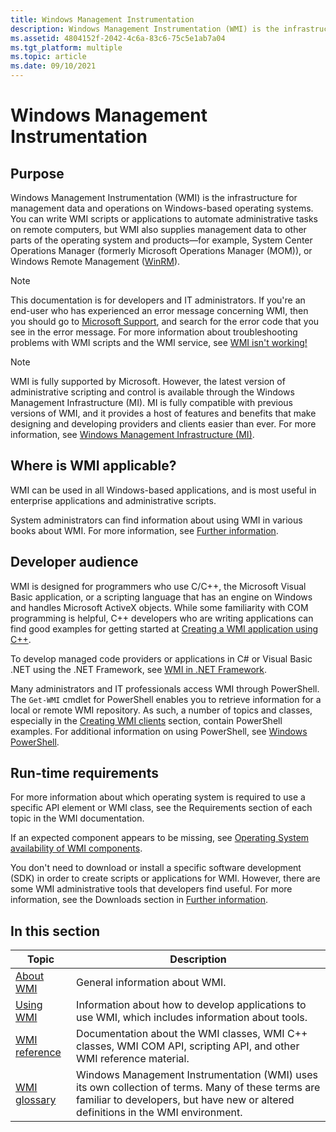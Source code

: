 ```yaml
---
title: Windows Management Instrumentation
description: Windows Management Instrumentation (WMI) is the infrastructure for management data and operations on Windows-based operating systems.
ms.assetid: 4804152f-2042-4c6a-83c6-75c5e1ab7a04
ms.tgt_platform: multiple
ms.topic: article
ms.date: 09/10/2021
---
```


# Windows Management Instrumentation

## Purpose

Windows Management Instrumentation (WMI) is the infrastructure for management data and operations on Windows-based operating systems. You can write WMI scripts or applications to automate administrative tasks on remote computers, but WMI also supplies management data to other parts of the operating system and products&mdash;for example, System Center Operations Manager (formerly Microsoft Operations Manager (MOM)), or Windows Remote Management ([WinRM](/windows/win32/WinRM/portal)).

> [!NOTE]  
> This documentation is for developers and IT administrators. If you're an end-user who has experienced an error message concerning WMI, then you should go to [Microsoft Support](https://support.microsoft.com/), and search for the error code that you see in the error message. For more information about troubleshooting problems with WMI scripts and the WMI service, see [WMI isn't working!](/previous-versions/tn-archive/ff406382(v=msdn.10))

> [!NOTE]  
> WMI is fully supported by Microsoft. However, the latest version of administrative scripting and control is available through the Windows Management Infrastructure (MI). MI is fully compatible with previous versions of WMI, and it provides a host of features and benefits that make designing and developing providers and clients easier than ever. For more information, see [Windows Management Infrastructure (MI)](/previous-versions/windows/desktop/wmi_v2/windows-management-infrastructure).

## Where is WMI applicable?

WMI can be used in all Windows-based applications, and is most useful in enterprise applications and administrative scripts.

System administrators can find information about using WMI in various books about WMI. For more information, see [Further information](further-information.md).

## Developer audience

WMI is designed for programmers who use C/C++, the Microsoft Visual Basic application, or a scripting language that has an engine on Windows and handles Microsoft ActiveX objects. While some familiarity with COM programming is helpful, C++ developers who are writing applications can find good examples for getting started at [Creating a WMI application using C++](creating-a-wmi-application-using-c-.md).

To develop managed code providers or applications in C# or Visual Basic .NET using the .NET Framework, see [WMI in .NET Framework](/previous-versions/dotnet/netframework-1.1/aa720264(v=vs.71)).

Many administrators and IT professionals access WMI through PowerShell. The `Get-WMI` cmdlet for PowerShell enables you to retrieve information for a local or remote WMI repository. As such, a number of topics and classes, especially in the [Creating WMI clients](creating-wmi-clients.md) section, contain PowerShell examples. For additional information on using PowerShell, see [Windows PowerShell](/powershell/).

## Run-time requirements

For more information about which operating system is required to use a specific API element or WMI class, see the Requirements section of each topic in the WMI documentation.

If an expected component appears to be missing, see [Operating System availability of WMI components](operating-system-availability-of-wmi-components.md).

You don't need to download or install a specific software development (SDK) in order to create scripts or applications for WMI. However, there are some WMI administrative tools that developers find useful. For more information, see the Downloads section in [Further information](further-information.md).

## In this section

| Topic | Description |
| - | - |
| [About WMI](about-wmi.md) | General information about WMI. |
| [Using WMI](using-wmi.md) | Information about how to develop applications to use WMI, which includes information about tools. |
| [WMI reference](wmi-reference.md) | Documentation about the WMI classes, WMI C++ classes, WMI COM API, scripting API, and other WMI reference material. |
| [WMI glossary](wmi-glossary.md) | Windows Management Instrumentation (WMI) uses its own collection of terms. Many of these terms are familiar to developers, but have new or altered definitions in the WMI environment. |
